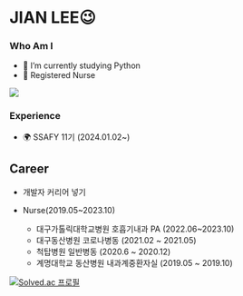 # JIAN LEE😉
### Who Am I
- 🌱 I’m currently studying Python
- 🥇 Registered Nurse

<img src="https://img.shields.io/badge/Python-0019FF?style=flat-square&logo=simpleicons_3776AB&logoColor=white"/>

### Experience
- 🌍 SSAFY 11기 (2024.01.02~)

## Career
- 개발자 커리어 넣기

- Nurse(2019.05~2023.10)
  - 대구가톨릭대학교병원 호흡기내과 PA (2022.06~2023.10)
  - 대구동산병원 코로나병동 (2021.02 ~ 2021.05)
  - 척탑병원 일반병동 (2020.6 ~ 2020.12)
  - 계명대학교 동산병원 내과계중환자실 (2019.05 ~ 2019.10)


[![Solved.ac
프로필](http://mazassumnida.wtf/api/generate_badge?boj=jwm0307)](https://solved.ac/jwm0307)
